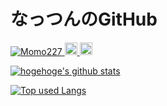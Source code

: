 # なっつんのGitHub
<p align="left">
  <a href="https://github.com/Momo227/Momo227/">
    <img src="https://komarev.com/ghpvc/?username=Momo227" alt="Momo227" />
  </a>
  <a href="http://twitter.com/Natsun_234">
    <img height="20" src="https://img.shields.io/twitter/follow/Natsun_234?label=Twitter&logo=twitter&style=flat" />
  </a>
  <a href="https://github.com/Momo227">
    <img height="20" src="https://img.shields.io/github/followers/Momo227?label=follow&logo=github&style=flat" />
  </a>
</p>

<!-- リポジトリステータス -->
[![hogehoge's github stats](https://github-readme-stats.vercel.app/api?username=Momo227&hide=contribs&count_private=true&show_icons=true&theme=dracula)](https://github.com/Momo227/)

<!-- ソースコード統計 -->
[![Top used Langs](https://github-readme-stats.vercel.app/api/top-langs/?username=Momo227&layout=compact&theme=dracula)](https://github.com/Momo227/)
